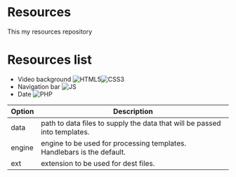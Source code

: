 # Resources
This my resources repository

# Resources list
- Video background ![HTML5](https://i.imgur.com/1S1VxSL.png)![CSS3](https://i.imgur.com/kBVYh8D.png)
- Navigation bar ![JS](https://i.imgur.com/ard0rOo.png)
- Date ![PHP](https://i.imgur.com/A9onV7Q.png)

| Option | Description |
| ------ | ----------- |
| data   | path to data files to supply the data that will be passed into templates. |
| engine | engine to be used for processing templates. Handlebars is the default. |
| ext    | extension to be used for dest files. |